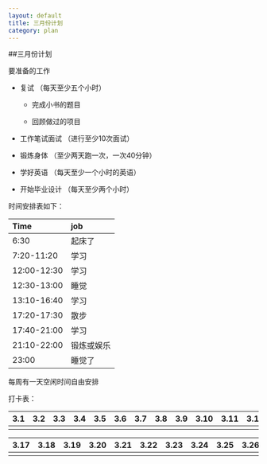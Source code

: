 ```yaml
---
layout: default
title: 三月份计划
category: plan
---
```


##三月份计划

要准备的工作

- 复试 （每天至少五个小时）

	- 完成小书的题目

	- 回顾做过的项目

- 工作笔试面试 （进行至少10次面试）

- 锻炼身体 （至少两天跑一次，一次40分钟）

- 学好英语 （每天至少一个小时的英语）

- 开始毕业设计 （每天至少两个小时）

时间安排表如下：

 Time             |   job
:-----------------|:-----------
6:30              | 起床了
7:20-11:20	      | 学习
12:00-12:30       | 学习
12:30-13:00       | 睡觉
13:10-16:40       | 学习
17:20-17:30		  | 散步
17:40-21:00       | 学习
21:10-22:00       | 锻炼或娱乐
23:00			  | 睡觉了

每周有一天空闲时间自由安排

打卡表：

3.1|3.2|3.3|3.4|3.5|3.6|3.7|3.8|3.9|3.10|3.11|3.12|3.13|3.14|3.15|3.16
:--|:--|:--|:--|:--|:--|:--|:--|:--|:---|:---|:---|:---|:---|:---|:---
   |   |   |   |   |   |   |   |   |    |    |    |    |    |    |

3.17|3.18|3.19|3.20|3.21|3.22|3.23|3.24|3.25|3.26|3.27|3.28|3.29|3.30|3.31
:---|:---|:---|:---|:---|:---|:---|:---|:---|:---|:---|:---|:---|:---|:---
    |    |    |    |    |    |    |    |    |    |    |    |    |    |
